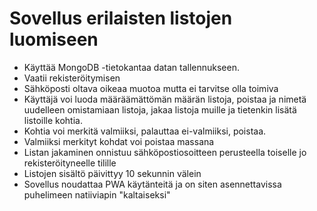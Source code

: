 # Sovellus erilaisten listojen luomiseen
* Käyttää MongoDB -tietokantaa datan tallennukseen.
* Vaatii rekisteröitymisen
* Sähköposti oltava oikeaa muotoa mutta ei tarvitse olla toimiva
* Käyttäjä voi luoda määräämättömän määrän listoja, poistaa ja nimetä uudelleen omistamiaan listoja, jakaa listoja muille ja tietenkin lisätä listoille kohtia.
* Kohtia voi merkitä valmiiksi, palauttaa ei-valmiiksi, poistaa. 
* Valmiiksi merkityt kohdat voi poistaa massana
* Listan jakaminen onnistuu sähköpostiosoitteen perusteella toiselle jo rekisteröityneelle tilille
* Listojen sisältö päivittyy 10 sekunnin välein
* Sovellus noudattaa PWA käytänteitä ja on siten asennettavissa puhelimeen natiiviapin "kaltaiseksi"
